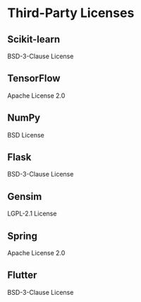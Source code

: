 # Third-Party Licenses

## Scikit-learn
BSD-3-Clause License

## TensorFlow
Apache License 2.0

## NumPy
BSD License

## Flask
BSD-3-Clause License

## Gensim
LGPL-2.1 License

## Spring
Apache License 2.0

## Flutter
BSD-3-Clause License
